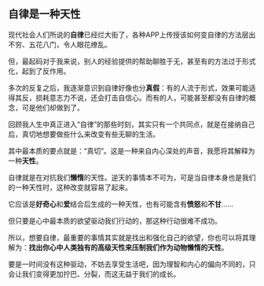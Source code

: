 ## 自律是一种天性

现代社会人们所说的**自律**已经烂大街了，各种APP上传授该如何变自律的方法层出不穷、五花八门，令人眼花缭乱。

但，最起码对于我来说，别人的经验提供的帮助聊胜于无，甚至有的方法过于形式化，起到了反作用。

多次的反复之后，我逐渐意识到自律好像也分**真假**：有的人流于形式，效果可能适得其反，损耗意志力不说，还会打击自信心。而有的人，可能甚至都没有自律的概念，可是他们却做到了。

回顾我人生中真正进入“自律”的那些时刻，其实只有一个共同点，就是在接纳自己后，真切地想要做些什么来改变有些无聊的生活。

其中最本质的要点就是：“真切”。这是一种来自内心深处的声音，我愿将其解释为一种**天性**。

自律就是在对抗我们**懒惰**的天性。逆天的事情本不可为，可是当自律本身也是我们的一种天性时，这种改变就容易了起来。

它应该是**好奇心**和**爱**结合后生成的一种天性，也有可能含有**愤怒**和**不甘**……

但只要是心中最本质的欲望驱动我们行动的，那这种行动很难不成功。

所以，想要自律，最重要的事情其实就是找出和强化自己的欲望，你也可以将其理解为：**找出你心中人类独有的高级天性来压制我们作为动物懒惰的天性**。

要是一时间没有这种驱动，不妨去享受生活吧，因为理智和内心的偏向不同的，只会让我们变得更加拧巴、分裂，而这无益于我们的成长。
